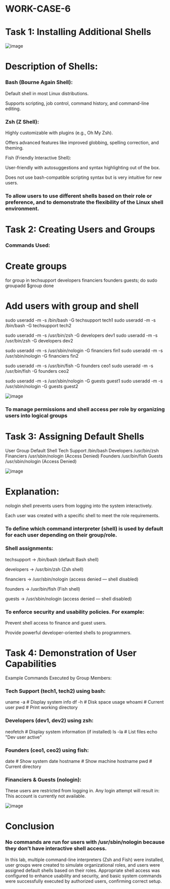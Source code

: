 # WORK-CASE-6

# Task 1: Installing Additional Shells

![image](https://github.com/user-attachments/assets/0f11fe56-71ce-4cee-ba7b-c2c811160bb5)


#  Description of Shells:
### Bash (Bourne Again Shell):

Default shell in most Linux distributions.

Supports scripting, job control, command history, and command-line editing.

### Zsh (Z Shell):

Highly customizable with plugins (e.g., Oh My Zsh).

Offers advanced features like improved globbing, spelling correction, and theming.

Fish (Friendly Interactive Shell):

User-friendly with autosuggestions and syntax highlighting out of the box.

Does not use bash-compatible scripting syntax but is very intuitive for new users.

###  To allow users to use different shells based on their role or preference, and to demonstrate the flexibility of the Linux shell environment.
# Task 2: Creating Users and Groups
### Commands Used:
# Create groups
for group in techsupport developers financiers founders guests; do
    sudo groupadd $group
done

# Add users with group and shell
sudo useradd -m -s /bin/bash -G techsupport tech1
sudo useradd -m -s /bin/bash -G techsupport tech2

sudo useradd -m -s /usr/bin/zsh -G developers dev1
sudo useradd -m -s /usr/bin/zsh -G developers dev2

sudo useradd -m -s /usr/sbin/nologin -G financiers fin1
sudo useradd -m -s /usr/sbin/nologin -G financiers fin2

sudo useradd -m -s /usr/bin/fish -G founders ceo1
sudo useradd -m -s /usr/bin/fish -G founders ceo2

sudo useradd -m -s /usr/sbin/nologin -G guests guest1
sudo useradd -m -s /usr/sbin/nologin -G guests guest2
 
![image](https://github.com/user-attachments/assets/0f8bede4-cff8-4324-b313-e6cd9425870e)

### To manage permissions and shell access per role by organizing users into logical groups

# Task 3: Assigning Default Shells
User Group	Default Shell
Tech Support	/bin/bash
Developers	/usr/bin/zsh
Financiers	/usr/sbin/nologin (Access Denied)
Founders	/usr/bin/fish
Guests	/usr/sbin/nologin (Access Denied)

![image](https://github.com/user-attachments/assets/bd60c555-4b8a-4b4a-964d-01ad12312223)

# Explanation:
nologin shell prevents users from logging into the system interactively.

Each user was created with a specific shell to meet the role requirements.

### To define which command interpreter (shell) is used by default for each user depending on their group/role.

### Shell assignments:

techsupport → /bin/bash (default Bash shell)

developers → /usr/bin/zsh (Zsh shell)

financiers → /usr/sbin/nologin (access denied — shell disabled)

founders → /usr/bin/fish (Fish shell)

guests → /usr/sbin/nologin (access denied — shell disabled)

### To enforce security and usability policies. For example:

Prevent shell access to finance and guest users.

Provide powerful developer-oriented shells to programmers.

# Task 4: Demonstration of User Capabilities
Example Commands Executed by Group Members:
### Tech Support (tech1, tech2) using bash:

uname -a            # Display system info
df -h               # Disk space usage
whoami              # Current user
pwd                 # Print working directory

###  Developers (dev1, dev2) using zsh:
neofetch            # Display system information (if installed)
ls -la              # List files
echo "Dev user active"

### Founders (ceo1, ceo2) using fish:

date                # Show system date
hostname            # Show machine hostname
pwd                 # Current directory

### Financiers & Guests (nologin):
These users are restricted from logging in. Any login attempt will result in:
This account is currently not available.

![image](https://github.com/user-attachments/assets/25afb0f2-847a-426b-8971-9cfa5fe604a6)

 # Conclusion 
### No commands are run for users with /usr/sbin/nologin because they don’t have interactive shell access. 
In this lab, multiple command-line interpreters (Zsh and Fish) were installed, user groups were created to simulate organizational roles, and users were assigned default shells based on their roles. Appropriate shell access was configured to enhance usability and security, and basic system commands were successfully executed by authorized users, confirming correct setup.
